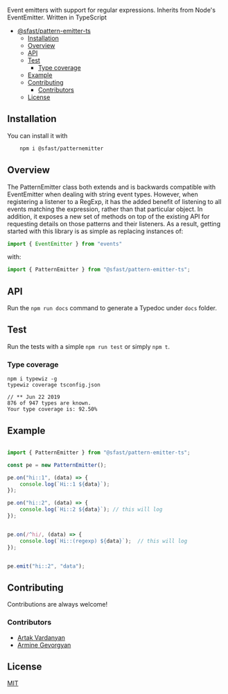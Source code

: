 
Event emitters with support for regular expressions. Inherits from Node's
EventEmitter. Written in TypeScript

- [@sfast/pattern-emitter-ts](#sfastpattern-emitter-ts)
  - [Installation](#Installation)
  - [Overview](#Overview)
  - [API](#API)
  - [Test](#Test)
    - [Type coverage](#Type-coverage)
  - [Example](#Example)
  - [Contributing](#Contributing)
    - [Contributors](#Contributors)
  - [License](#License)


## Installation

You can install it with 

```bash
    npm i @sfast/patternemitter
```

## Overview

The PatternEmitter class both extends and is backwards compatible with
EventEmitter when dealing with string event types. However, when registering
a listener to a RegExp, it has the added benefit of listening to all events
matching the expression, rather than that particular object. In addition, it
exposes a new set of methods on top of the existing API for requesting details
on those patterns and their listeners. As a result, getting started with this
library is as simple as replacing instances of:

``` javascript
import { EventEmitter } from "events"
```

with:

``` javascript
import { PatternEmitter } from "@sfast/pattern-emitter-ts";
```

## API
Run the ```npm run docs``` command to generate a Typedoc under ```docs``` folder.

## Test
Run the tests with a simple ```npm run test```  or  simply ```npm t```.

### Type coverage

```
npm i typewiz -g
typewiz coverage tsconfig.json

// ** Jun 22 2019 
876 of 947 types are known.
Your type coverage is: 92.50%

```



## Example

```typescript

import { PatternEmitter } from "@sfast/pattern-emitter-ts";

const pe = new PatternEmitter();

pe.on("hi::1", (data) => {
    console.log(`Hi::1 ${data}`);
});

pe.on("hi::2", (data) => {
    console.log(`Hi::2 ${data}`); // this will log
});


pe.on(/^hi/, (data) => {
    console.log(`Hi::(regexp) ${data}`);  // this will log
});


pe.emit("hi::2", "data"); 

```

## Contributing
Contributions are always welcome!


### Contributors
* [Artak Vardanyan](https://github.com/artakvg)
* [Armine Gevorgyan](https://github.com/mineyan)

## License
[MIT](https://github.com/sfast/patternemitter/blob/master/LICENSE)
